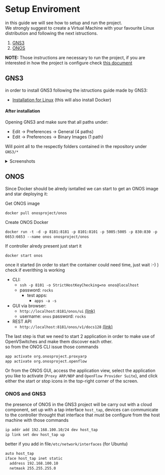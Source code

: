 # Setup Enviroment
in this guide we will see how to setup and run the project.<br>We strongly suggest to create a Virtual Machine with your favourite Linux distribution and following the next istructions.
1) [GNS3](./setup-enviroment.md#GNS3 "GNS3") 
2) [ONOS](./setup-enviroment.md#ONOS "ONOS") 

**NOTE:** Those instructions are necessary to run the project, if you are interested in how the project is configure check [this document](./project-configuration.md)

## GNS3
in order to install GNS3 following the istructions guide made by GNS3:
- [Installation for Linux](https://docs.gns3.com/docs/getting-started/installation/linux/) (this will also install Docker)

#### After installation
Opening GNS3 and make sure that all paths under:
- Edit -> Preferences -> General (4 paths)
- Edit -> Preferences -> Binary Images (1 path)

Will point all to the respectly folders contained in the repository under `GNS3/*`

<details>
  <summary>Screenshots</summary>
  
  ![Paths of General Preferences](./images/paths-general.png "Paths of General Preferences")
  ![Paths of Binary Images Preferences](./images/paths-binary-images.png "Paths of Binary Images Preferences")
</details>

## ONOS
Since Docker should be alredy isntalled we can start to get an ONOS image and star deploying it:

Get ONOS image
```
docker pull onosproject/onos
```
Create ONOS Docker
```
docker run -t -d -p 8181:8181 -p 8101:8101 -p 5005:5005 -p 830:830 -p 6653:6653 --name onos onosproject/onos
```
If controller alredy present just start it
```
docker start onos 
```
once it started (in order to start the container could need time, just wait :-) ) check if everithing is working 
- CLI:
  - `ssh -p 8101 -o StrictHostKeyChecking=no onos@localhost`
  - password: `rocks`
    - test apps:
      - `apps -a -s`
- GUI via browser:
    - `http://localhost:8181/onos/ui` [(link)](http://localhost:8181/onos/ui)
    - username: `onos` password: `rocks`
- REST API
    - `http://localhost:8181/onos/v1/docs128` [(link)](http://localhost:8181/onos/v1/docs128)

The last step is that we need to start 2 application in order to make use of OpenVSwitches and make them discover each other.<br>so from the ONOS CLI issue those commands
```
app activate org.onosproject.proxyarp
app activate org.onosproject.openflow
```
Or from the ONOS GUI, access the application view, select the application you like to activate (`Proxy ARP/NDP` and `OpenFlow Provider Suite`), and click either the start or stop icons in the top-right corner of the screen.
### ONOS and GNS3
the presence of ONOS in the GNS3 project will be carry out with a cloud component, set up with a tap interface `host_tap`, devices can communicate to the controller throught that interface that must be configure from the host machine with those commands
```
ip addr add 192.168.100.10/24 dev host_tap
ip link set dev host_tap up
```
better if you add in file`/etc/network/interfaces` (for Ubuntu)
```
auto host_tap
iface host_tap inet static 
  address 192.168.100.10
  netmask 255.255.255.0
```

